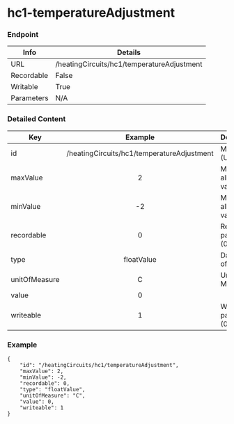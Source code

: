 # hc1-temperatureAdjustment



### Endpoint

| Info  | Details |
| ------------- | ------------- |
| URL   | /heatingCircuits/hc1/temperatureAdjustment   |
| Recordable   | False   |
| Writable   | True   |
| Parameters  | N/A |

### Detailed Content

|  Key  | Example | Description |
| ------------- | :------: | ------------------------------ |
|  id | /heatingCircuits/hc1/temperatureAdjustment | Message ID (URL) |
|  maxValue | 2 | Maximum allowed value |
|  minValue | -2 | Minimum allowed value |
|  recordable | 0 | Recordable parameter (0=No) |
|  type | floatValue | Data type of value |
|  unitOfMeasure | C | Unit of Measure |
|  value | 0 |  |
|  writeable | 1 | Writable parameter (0=No) |



### Example
```
{
    "id": "/heatingCircuits/hc1/temperatureAdjustment",
    "maxValue": 2,
    "minValue": -2,
    "recordable": 0,
    "type": "floatValue",
    "unitOfMeasure": "C",
    "value": 0,
    "writeable": 1
}
```
